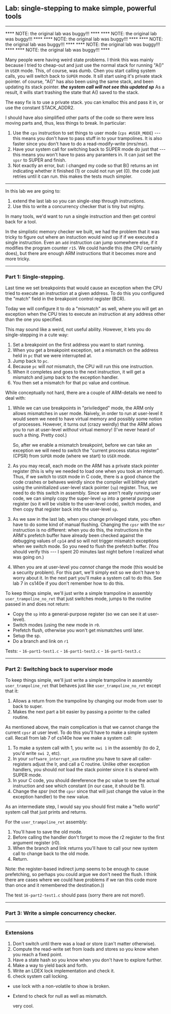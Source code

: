 ## Lab: single-stepping to make simple, powerful tools


-----------------------------------------------------------------------------
**** NOTE: the original lab was buggy!!! ****
**** NOTE: the original lab was buggy!!! ****
**** NOTE: the original lab was buggy!!! ****
**** NOTE: the original lab was buggy!!! ****
**** NOTE: the original lab was buggy!!! ****
**** NOTE: the original lab was buggy!!! ****

Many people were having weird state problems.  I think this was mainly because
I tried to cheap-out and just use the normal stack for running "A()"
in `USER` mode.   This, of course, was dumb.   Chen you start calling
system calls, you will switch back to `SUPER` mode.   It sill start using
it's private stack pointer.  of course, "A()" has also been using the
same stack, and been updating its stack pointer.  ***the system call
will not see this updated sp***   As a result, it wills start trashing
the state that A() saved to the stack.

The easy fix is to use a private stack.  you can kmalloc this and pass
it in, or use the constant  STACK_ADDR2.

I should have also simplified other parts of the code so there were less
moving parts and, thus, less things to break.  In particular:



  1. Use the `cps` instruction to set things to user mode (`cps #USER_MODE`) 
     --- this means you don't have to pass stuff in to your trampolines.
     It is also faster since you don't have to do a read-modify-write (mrs/msr).
  2. Have your system call for switching back to SUPER mode do just that --- 
     this means you won't have to pass any paramters in.  It can just set the 
     `spsr` to SUPER and finish.
  3. Not exactly an error, but: i changed my code so that B() returns
     an int indicating whether it finished (1) or could not run yet (0).
     the code just retries until it can run.  this makes the tests much
     simpler.


-----------------------------------------------------------------------------




In this lab we are going to:
  1. extend the last lab so you can single-step through instructions.
  2. Use this to write a concurrency checker that is tiny but mighty.

In many tools, we'd want to run a single instruction and then get control
back for a tool.

In the simplistic memory checker we built, we had the problem that it was
tricky to figure out where an instuction would wind up if if we executed a
single instruction.  Even an `add` instruction can jump somewhere else,
if it modifies the program counter `r15`.  We could handle this (the CPU
certainly does), but there are enough ARM instructions that it becomes
more and more tricky.

-----------------------------------------------------------------------------
### Part 1: Single-stepping.

Last time we set breakpoints that would cause an exception when 
the CPU tried to execute an instruction at a given address.  To do this
you configured the "match" field in the breakpoint control register (BCR).

Today we will configure it to do a "mismatch" as well, where you will
get an exception when the CPU tries to execute an instruction at any
address other than the one you specified.

This may sound like a weird, not useful ability.  However, it lets you
do single-stepping in a cute way:
   1. Set a breakpoint on the first address you want to start running.
   2. When you get a breakpoint exception, set a mismatch on the address
      held in `pc` that we were interrupted at.
   3. Jump back to `pc`.
   4. Because `pc` will *not* mismatch, the CPU will run this one instruction.
   5. When it completes and goes to the next instruction, it will get a mismatch
      and jump back to the exception handler.
   6. You then set a mismatch for that pc value and continue.

While conceptually not hard, there are a couple of ARM-details we need
to deal with:
   1. While we can use breakpoints in "priviledged" mode, the ARM only
      allows mismatches in user mode.  Naively, in order to run at user-level
      it would seem we need to have virtual memory and possibly some notion of
      processes.  However, it turns out (crazy weirdly)  that the ARM allows
      you to run at user-level *without* virtual memory!  (I've never heard
      of such a thing.  Pretty cool.)

      So, after we enable a mismatch breakpoint, before we can take an
      exception we will need to switch the "current process status register"
      (CPSR) from `SUPER` mode (where we start) to `USER` mode.

   2. As you may recall, each mode on the ARM has a private stack
      pointer register (this is why we needed to load one when you
      took an interrupt).  Thus, if we switch to `USER` mode in C code,
      there is a good chance the code crashes or behaves weirdly since
      the compiler will blithely start using the uninitialized user-level
      stack pointer (`sp`) register.  Thus, we need to do this switch
      in assembly.  Since we aren't really running user code, we can
      simply copy the super-level `sp` into a general purpose register
      (so it will be visible to the user-level code), switch modes,
      and then copy that register back into the user-level `sp`.

   3. As we saw in the last lab, when you change privileged state, you
      often have to do some kind of manual flushing.  Changing the `cpsr`
      with the `msr` instruction is no different: when you do this,
      the instructions in the ARM's prefetch buffer have already been
      checked against the debugging values of `cp14` and so will not
      trigger mismatch exceptions when we switch mode.  So you need to
      flush the prefetch buffer.  (You should verify this --- I spent
      20 minutes last night before I realized what was going on.)

   4. When you are at user-level you *cannot* change the mode (this would
      be a security problem).  For this part, we'll simply exit so we don't
      have to worry about it.  In the next part you'll make a system call to 
      do this.  See lab 7 in cs140e if you don't remember how to do this.

To keep things simple, we'll just write a simple trampoline in assembly 
`user_trampoline_no_ret` that just switches mode, jumps to the routine
passed in and does not return:

   - Copy the `sp` into a general-purpose register (so we can see it at user-level).
   - Switch modes (using the new mode in `r0`.
   - Prefetch flush, otherwise you won't get mismatches until later.
   - Setup the sp.
   - Do a branch and link on `r1` 

Tests:
    - `16-part1-test1.c`
    - `16-part1-test2.c`
    - `16-part1-test3.c`

-----------------------------------------------------------------------------
### Part 2: Switching back to supervisor mode

To keep things simple, we'll just write a simple trampoline in assembly 
`user_trampoline_ret` that behaves just like `user_trampoline_no_ret` except
that it:
   1. Allows a return from the trampoline by changing our mode from user
      to back to super.  
   2. Makes the next part a bit easier by passing a pointer to the
      called routine.

As mentioned above, the main complication is that we cannot change the 
current `cpsr` at user level.  To do this you'll have to make a simple
system call.  Recall from lab 7 of cs140e how we make a system call:
   1. To make a system call with 1, you write `swi 1` in the assembly
      (to do 2, you'd write `swi 2`, etc).
   2. In your `software_interrupt_asm` routine you have to save all caller-registers
      adjust the lr, and call a C routine.  Unlike other exception handlers,
      you should *not* load the stack pointer since it is shared with SUPER mode.
   3. In your C code, you should dereference the pc value to see the actual
      instruction and see which constant (in our case, it should be 1).
   4. Change the *spsr* (not the `cpsr` since that will just change the 
      value in the exception handler) to the new value.

As an intermediate step, I would say you should first make a "hello world"
system call that just prints and returns.

For the `user_trampoline_ret` assembly:
   1. You'll have to save the old mode.
   2. Before calling the handler don't forget to move the r2 register to the 
      first argument register (r0).
   3. When the branch and link returns you'll have to call your new system
      call to change back to the old mode.
   4. Return.

Note: the register-based indirect jump seems to be enough to cause
prefetching, so perhaps you could argue we don't need the flush.  I think
there are cases where we could have problems if we ran this code more
than once and it remembered the destination.))

The test `16-part2-test1.c` should pass (sorry there are not more!).

-----------------------------------------------------------------------------
### Part 3: Write a simple concurrency checker.


-----------------------------------------------------------------------------
### Extensions
  1. Don't switch until there was a load or store (can't matter otherwise).
  2. Compute the read-write set from loads and stores so you know when 
     you reach a fixed point.
  3. Have a state hash so you know when you don't have to explore further.
  4. Make a way to yield back and forth.
  5. Write an LDEX lock implementation and check it.
  6. check system call locking.

- use lock with a non-volatile to show is broken.
- Extend to check for null as well as mismatch.

    very cool.
